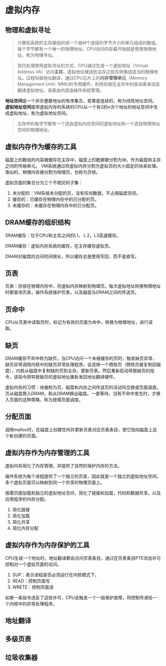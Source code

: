  # 虚拟内存

 ## 物理和虚拟寻址

>计算机系统的主存被组织成一个由M个连续的字节大小的单元组成的数组。每个字节都有一个唯一的物理地址。CPU访问内存最开始就是使用物理地址，称为物理寻址。

> 现代处理使用虚拟寻址的方式，CPU通过生成一个虚拟地址（Virtual Address VA）访问**主存**，虚拟地址被送到主存之前先转换成适当的物理地址。过程叫做地址翻译，通过CPU芯片上的**内存管理单元**（Memory Management Unit）MMU的专用硬件，利用存放在主存中的查询表来动态翻译虚拟地址，该表由内容由操作系统管理。

**地址空间**是一个非负整数地址的有序集合，若果是连续的，称为线性地址空间。
**虚拟地址空间**是带虚拟内存的系统的CPU从一个有2的n次个地址的地址空间中生成虚拟地址，称为虚拟地址空间。

> 主存中的每字节都有一个选自虚拟内存空间的虚拟地址和一个选自物理地址空间的物理地址。

## 虚拟内存作为缓存的工具

磁盘上的数组的内容被缓存在主存中，磁盘上的数据被分割为块，作为磁盘和主存之间的传输单元。
VM系统通过将虚拟内存分割为虚拟页的大小固定的块来处理。类似的，物理内存被分割为物理页，也称为页帧。

虚拟页面的集合分为三个不相交的子集：
1. 未分配的：VM系统未分配的页，没有任何数据，不占用磁盘空间。
2. 缓存的：已缓存在物理内存中的已分配的页。
3. 未缓存的：未缓存在物理内存中的已分配页。

## DRAM缓存的组织结构

SRAM缓存：位于CPU和主存之间的L1，Ｌ2，L3高速缓存。

DRAM缓存：虚拟内存系统的缓存，在主存缓存虚拟页。

DRAM对磁盘的访问时间很长，所以缓存总是使用写回，而不是直写。

## 页表

页表：存放在物理内存中，将虚拟内存映射到物理页。每次虚拟地址转换物理地址时都查询页表，操作系统维护页表，以及磁盘与DRAM之间的传送页。

## 页命中

CPU从页表中读取页时，标记为有效的页面为命中，转换为物理地址，进行读取。

## 缺页

DRAM缓存不命中称为缺页，当CPU访问一个未被缓存的页时，触发缺页异常，缺页异常调用内核中的缺页异常处理程序，会选择一个牺牲页（牺牲页被复制回磁盘），内核从磁盘中复制缺的页到主存，更新页表。然后重新启动导致缺页的指令，该指令把导致缺页的虚拟地址重新发回地址翻译硬件。

虚拟内存的习惯：块被称为页，磁盘和内存之间传送页的活动叫交换或页面调度。页从磁盘换入DRAM，和从DRAM换出磁盘。一直等待，当有不命中发生时，才换入页面的这种策略，称为按需页面调度。

## 分配页面

调用malloc时，在磁盘上创建空间并更新页表对应页表条目，使它指向磁盘上这个新创建的页面。


## 虚拟内存作为内存管理的工具

虚拟内存简化了内存管理，并提供了自然的保护内存的方法。

操作系统为每个进程提供了一个独立的页表，因此就是一个独立的虚拟地址空间。多个虚拟页面可以映射到同一个共享的物理页面上。

按需页面加载和独立的虚拟地址空间，简化了链接和加载，代码和数据共享，以及应用程序的内存分配。

1. 简化链接
2. 简化加载
3. 简化共享
4. 简化内存分配

## 虚拟内存作为内存保护的工具

CPU生成一个地址时，地址翻译都会访问页表条目，通过在页表条目PTE添加许可控制对一个虚拟页面的访问。

1. SUP：表示进程是否必须运行在内核模式下。
2. READ：控制页面写
3. WRETE：控制页面读

如果一条指令违反了这些许可，CPU会触发一个一般保护故障，将控制传递给一个内核中的异常处理程序。

## 地址翻译

## 多级页表

## 垃圾收集器

